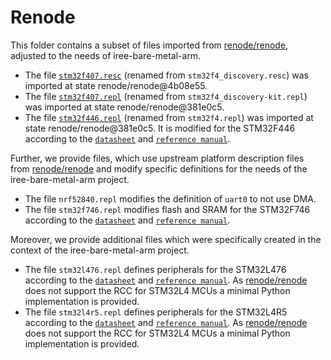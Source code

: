 <!--
SPDX-FileCopyrightText: 2021 The IREE bare-metal Arm Authors
SPDX-License-Identifier: MIT
-->
# Renode

This folder contains a subset of files imported from [renode/renode](https://github.com/renode/renode/), adjusted to the needs of iree-bare-metal-arm.

- The file [`stm32f407.resc`](https://github.com/renode/renode/blob/4b08e55721d33efaf048c68eca6aabc0846eaf7b/scripts/single-node/stm32f4_discovery.resc) (renamed from `stm32f4_discovery.resc`) was imported at state renode/renode@4b08e55.
- The file [`stm32f407.repl`](https://github.com/renode/renode/blob/381e0c59bd97a1e5f5348222bbeeec5588a68575/platforms/boards/stm32f4_discovery-kit.repl) (renamed from `stm32f4_discovery-kit.repl`) was imported at state renode/renode@381e0c5.
- The file [`stm32f446.repl`](https://github.com/renode/renode/blob/381e0c59bd97a1e5f5348222bbeeec5588a68575/platforms/cpus/stm32f4.repl) (renamed from `stm32f4.repl`) was imported at state renode/renode@381e0c5. It is modified for the STM32F446 according to the [`datasheet`](https://www.st.com/resource/en/datasheet/stm32f446re.pdf) and [`reference manual`](https://www.st.com/resource/en/reference_manual/rm0390-stm32f446xx-advanced-armbased-32bit-mcus-stmicroelectronics.pdf).

Further, we provide files, which use upstream platform description files from [renode/renode](https://github.com/renode/renode/) and modify specific definitions for the needs of the iree-bare-metal-arm project.

- The file `nrf52840.repl` modifies the definition of `uart0` to not use DMA.
- The file `stm32f746.repl` modifies flash and SRAM for the STM32F746 according to the [`datasheet`](https://www.st.com/resource/en/datasheet/stm32f746zg.pdf) and [`reference manual`](https://www.st.com/resource/en/reference_manual/rm0385-stm32f75xxx-and-stm32f74xxx-advanced-armbased-32bit-mcus-stmicroelectronics.pdf).

Moreover, we provide additional files which were specifically created in the context of the iree-bare-metal-arm project.

- The file `stm32l476.repl` defines peripherals for the STM32L476 according to the [`datasheet`](https://www.st.com/resource/en/datasheet/stm32l476rg.pdf) and [`reference manual`](https://www.st.com/resource/en/reference_manual/rm0351-stm32l47xxx-stm32l48xxx-stm32l49xxx-and-stm32l4axxx-advanced-armbased-32bit-mcus-stmicroelectronics.pdf). As [renode/renode](https://github.com/renode/renode/) does not support the RCC for STM32L4 MCUs a minimal Python implementation is provided.
- The file `stm32l4r5.repl` defines peripherals for the STM32L4R5 according to the [`datasheet`](https://www.st.com/resource/en/datasheet/stm32l4r5zi.pdf) and [`reference manual`](https://www.st.com/resource/en/reference_manual/rm0432-stm32l4-series-advanced-armbased-32bit-mcus-stmicroelectronics.pdf). As [renode/renode](https://github.com/renode/renode/) does not support the RCC for STM32L4 MCUs a minimal Python implementation is provided.
